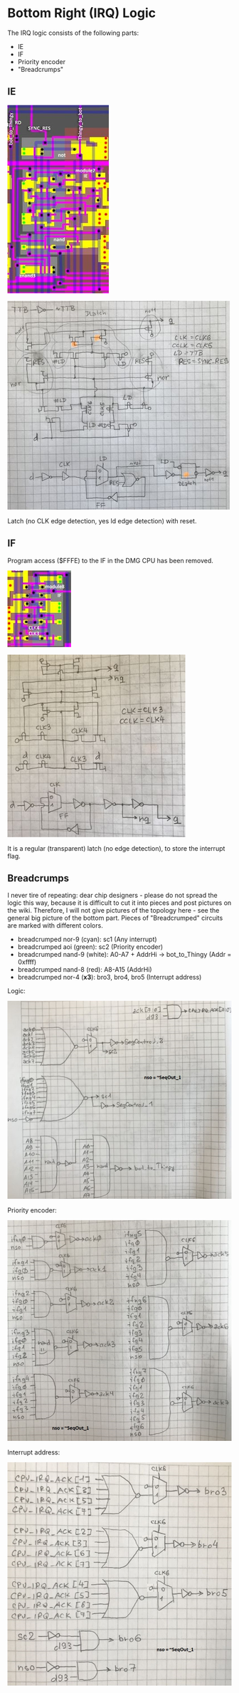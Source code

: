 # Bottom Right (IRQ) Logic

The IRQ logic consists of the following parts:
- IE
- IF
- Priority encoder
- "Breadcrumps"

## IE

![module7](/imgstore/modules/module7.jpg)

![module7_tran](/imgstore/modules/module7_tran.jpg)

Latch (no CLK edge detection, yes ld edge detection) with reset.

## IF

Program access ($FFFE) to the IF in the DMG CPU has been removed.

![module8](/imgstore/modules/module8.jpg)

![module8_tran](/imgstore/modules/module8_tran.jpg)

It is a regular (transparent) latch (no edge detection), to store the interrupt flag.

## Breadcrumps

I never tire of repeating: dear chip designers - please do not spread the logic this way, because it is difficult to cut it into pieces and post pictures on the wiki. Therefore, I will not give pictures of the topology here - see the general big picture of the bottom part. Pieces of "Breadcrumped" circuits are marked with different colors.

- breadcrumped nor-9 (cyan): sc1 (Any interrupt)
- breadcrumped aoi (green): sc2 (Priority encoder)
- breadcrumped nand-9 (white): A0-A7 + AddrHi -> bot_to_Thingy (Addr = 0xffff)
- breadcrumped nand-8 (red): A8-A15 (AddrHi)
- breadcrumped nor-4 (**x3**): bro3, bro4, bro5 (Interrupt address)

Logic:

![irq_logic_tran](/imgstore/modules/irq_logic_tran.jpg)

Priority encoder:

![irq_prio_tran](/imgstore/modules/irq_prio_tran.jpg)

Interrupt address:

![irq_address_tran](/imgstore/modules/irq_address_tran.jpg)
